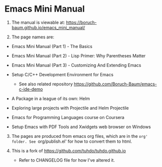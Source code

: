 Emacs Mini Manual
=================

1. The manual is viewable at:
   https://boruch-baum.github.io/emacs_mini_manual/

2. The page names are:

  * Emacs Mini Manual (Part 1) - The Basics

  * Emacs Mini Manual (Part 2) - Lisp Primer: Why Parentheses Matter

  * Emacs Mini Manual (Part 3) - Customizing And Extending Emacs

  * Setup C/C++ Development Environment for Emacs

    + See also related repository
      https://github.com/Boruch-Baum/emacs-c-ide-demo

  * A Package in a league of its own: Helm

  * Exploring large projects with Projectile and Helm Projectile

  * Emacs for Programming Languages course on Coursera

  * Setup Emacs with PDF Tools and Xwidgets web browser on Windows

3. The pages are produced from emacs org files, which are in the `org'
   folder. See `org/publish.el' for how to convert them to html.

4. This is a fork of https://github.com/tuhdo/tuhdo.github.io

   + Refer to CHANGELOG file for how I've altered it.
